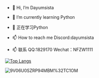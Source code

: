 - 👋 Hi, I’m Dayumsista

- 🌱 I’m currently learning Python
- 🌱 正在学习Python

- 📫 How to reach me Discord:dayumsista
- 📫 联系 QQ:1829170 Wechat：NFZW1111

[![Top Langs](https://github-readme-stats.vercel.app/api/top-langs/?username=dayumsista)](https://github.com/anuraghazra/github-readme-stats)

![9V06U0SZRP94MBM%32TC1OM](https://github.com/dayumsista/dayumsista/assets/147481512/e9e1903a-13c1-443c-bd52-7903f847172b)
